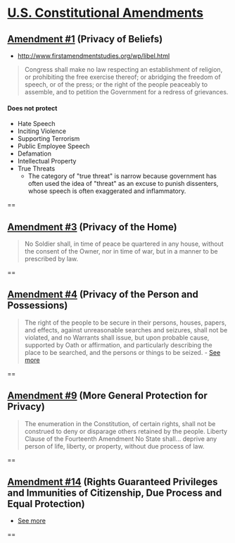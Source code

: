 # [U.S. Constitutional Amendments](http://constitution.findlaw.com/amendments.html)

## [Amendment #1](http://constitution.findlaw.com/amendment1.html) (Privacy of Beliefs)
+ http://www.firstamendmentstudies.org/wp/libel.html

> Congress shall make no law respecting an establishment of religion, or prohibiting the free exercise thereof; or abridging the freedom of speech, or of the press; or the right of the people peaceably to assemble, and to petition the Government for a redress of grievances.  

#### Does not protect 
- Hate Speech
- Inciting Violence
- Supporting Terrorism
- Public Employee Speech
- Defamation
- Intellectual Property
- True Threats
    + The category of "true threat" is narrow because government has often used the idea of "threat" as an excuse to punish dissenters, whose speech is often exaggerated and inflammatory.

==

## [Amendment #3](http://constitution.findlaw.com/amendment3.html) (Privacy of the Home)

> No Soldier shall, in time of peace be quartered in any house, without the consent of the Owner, nor in time of war, but in a manner to be prescribed by law.

==

## [Amendment #4](http://constitution.findlaw.com/amendment4.html) (Privacy of the Person and Possessions)

> The right of the people to be secure in their persons, houses, papers, and effects, against unreasonable searches and seizures, shall not be violated, and no Warrants shall issue, but upon probable cause, supported by Oath or affirmation, and particularly describing the place to be searched, and the persons or things to be seized. - [See more](http://constitution.findlaw.com/amendment4.html#sthash.tbN0P5Vl.dpuf) 

==

## [Amendment #9](http://constitution.findlaw.com/amendment9.html) (More General Protection for Privacy)

> The enumeration in the Constitution, of certain rights, shall not be construed to deny or disparage others retained by the people.
Liberty Clause of the Fourteenth Amendment
No State shall... deprive any person of life, liberty, or property, 
without due process of law.

==

## [Amendment #14](http://constitution.findlaw.com/amendment14.html) (Rights Guaranteed Privileges and Immunities of Citizenship, Due Process and Equal Protection)

 - [See more](http://constitution.findlaw.com/amendment14.html#sthash.7lJtZf9Y.dpuf)

==
